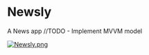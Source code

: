 # Newsly
A News app
//TODO - Implement MVVM model

[![Newsly.png](https://i.postimg.cc/FHL0LXk5/Newsly.png)](https://postimg.cc/rDqDBb9Q)
